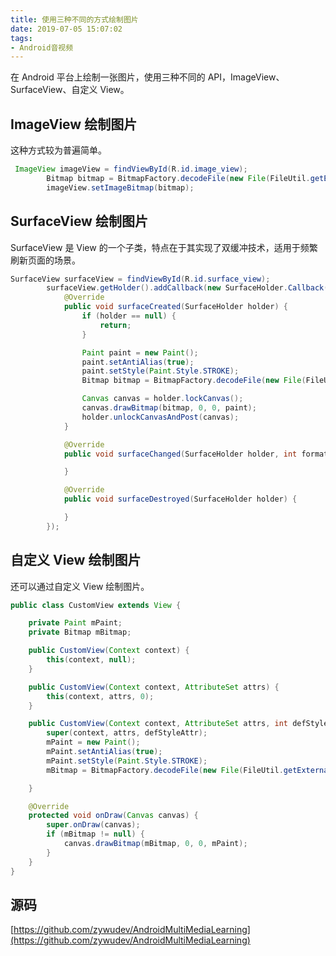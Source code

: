 ```yaml
---
title: 使用三种不同的方式绘制图片
date: 2019-07-05 15:07:02
tags:
- Android音视频
---
```


在 Android 平台上绘制一张图片，使用三种不同的 API，ImageView、SurfaceView、自定义 View。

## ImageView 绘制图片

这种方式较为普遍简单。

```java
 ImageView imageView = findViewById(R.id.image_view);
        Bitmap bitmap = BitmapFactory.decodeFile(new File(FileUtil.getExternalAssetsDir(this), "jaqen.png").getPath());
        imageView.setImageBitmap(bitmap);
```

## SurfaceView 绘制图片

SurfaceView 是 View 的一个子类，特点在于其实现了双缓冲技术，适用于频繁刷新页面的场景。

```java
SurfaceView surfaceView = findViewById(R.id.surface_view);
        surfaceView.getHolder().addCallback(new SurfaceHolder.Callback() {
            @Override
            public void surfaceCreated(SurfaceHolder holder) {
                if (holder == null) {
                    return;
                }

                Paint paint = new Paint();
                paint.setAntiAlias(true);
                paint.setStyle(Paint.Style.STROKE);
                Bitmap bitmap = BitmapFactory.decodeFile(new File(FileUtil.getExternalAssetsDir(SurfaceViewActivity.this), "jaqen.png").getPath());

                Canvas canvas = holder.lockCanvas();
                canvas.drawBitmap(bitmap, 0, 0, paint);
                holder.unlockCanvasAndPost(canvas);
            }

            @Override
            public void surfaceChanged(SurfaceHolder holder, int format, int width, int height) {

            }

            @Override
            public void surfaceDestroyed(SurfaceHolder holder) {

            }
        });
```

## 自定义 View 绘制图片

还可以通过自定义 View 绘制图片。

```java
public class CustomView extends View {

    private Paint mPaint;
    private Bitmap mBitmap;

    public CustomView(Context context) {
        this(context, null);
    }

    public CustomView(Context context, AttributeSet attrs) {
        this(context, attrs, 0);
    }

    public CustomView(Context context, AttributeSet attrs, int defStyleAttr) {
        super(context, attrs, defStyleAttr);
        mPaint = new Paint();
        mPaint.setAntiAlias(true);
        mPaint.setStyle(Paint.Style.STROKE);
        mBitmap = BitmapFactory.decodeFile(new File(FileUtil.getExternalAssetsDir(getContext()), "jaqen.png").getPath());

    }

    @Override
    protected void onDraw(Canvas canvas) {
        super.onDraw(canvas);
        if (mBitmap != null) {
            canvas.drawBitmap(mBitmap, 0, 0, mPaint);
        }
    }
}
```

## 源码

[https://github.com/zywudev/AndroidMultiMediaLearning](https://github.com/zywudev/AndroidMultiMediaLearning)